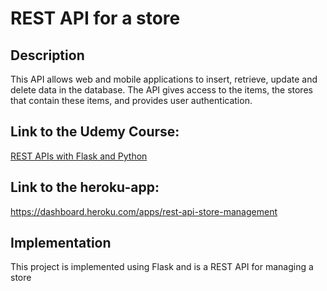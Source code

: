 # REST API for a store 

## Description 
This API allows web and mobile applications to insert, retrieve, update and delete data in the database.
The API gives access to the items, the stores that contain these items, and provides user authentication.
## Link to the Udemy Course:
[REST APIs with Flask and Python](https://www.udemy.com/course/rest-api-flask-and-python/)

## Link to the heroku-app:
https://dashboard.heroku.com/apps/rest-api-store-management

## Implementation 
This project is implemented using Flask and is a REST API for managing a store 
